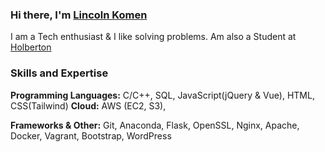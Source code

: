### Hi there, I'm [Lincoln Komen](https://www.linkedin.com/in/lincoln-komen-130833179/)

I am a Tech enthusiast & I like solving problems. Am also a Student at [Holberton](https://www.holbertonschool.com/)

### Skills and Expertise
**Programming Languages:** C/C++, SQL, JavaScript(jQuery & Vue), HTML, CSS(Tailwind)
**Cloud:** AWS (EC2, S3),

**Frameworks & Other:** Git, Anaconda, Flask, OpenSSL, Nginx, Apache, Docker, Vagrant, Bootstrap, WordPress
